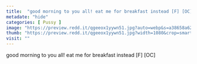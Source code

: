 ```yaml
---
title:  "good morning to you all! eat me for breakfast instead [F] [OC]"
metadate: "hide"
categories: [ Pussy ]
image: "https://preview.redd.it/qgeeox1yywn51.jpg?auto=webp&s=a38658a62582990d62ca08220dff70803aed45bb"
thumb: "https://preview.redd.it/qgeeox1yywn51.jpg?width=1080&crop=smart&auto=webp&s=4b05a23dd83ffb754b1a166b3457b2076b0b03fb"
visit: ""
---
```

good morning to you all! eat me for breakfast instead [F] [OC]
